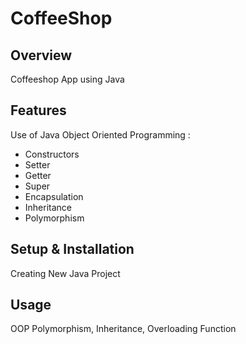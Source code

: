 # CoffeeShop

## Overview
Coffeeshop App using Java

## Features
Use of Java Object Oriented Programming :
- Constructors
- Setter
- Getter
- Super
- Encapsulation
- Inheritance
- Polymorphism


## Setup & Installation 
Creating New Java Project

## Usage
OOP Polymorphism, Inheritance, Overloading Function

